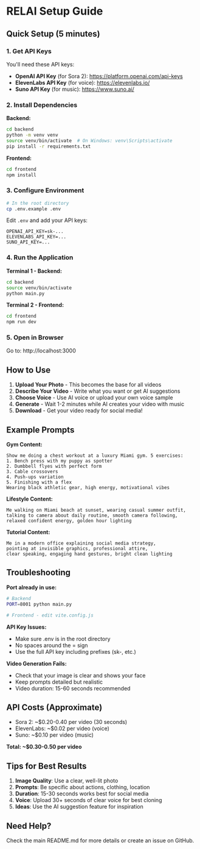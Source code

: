 # RELAI Setup Guide

## Quick Setup (5 minutes)

### 1. Get API Keys

You'll need these API keys:

- **OpenAI API Key** (for Sora 2): https://platform.openai.com/api-keys
- **ElevenLabs API Key** (for voice): https://elevenlabs.io/
- **Suno API Key** (for music): https://www.suno.ai/

### 2. Install Dependencies

**Backend:**
```bash
cd backend
python -m venv venv
source venv/bin/activate  # On Windows: venv\Scripts\activate
pip install -r requirements.txt
```

**Frontend:**
```bash
cd frontend
npm install
```

### 3. Configure Environment

```bash
# In the root directory
cp .env.example .env
```

Edit `.env` and add your API keys:
```
OPENAI_API_KEY=sk-...
ELEVENLABS_API_KEY=...
SUNO_API_KEY=...
```

### 4. Run the Application

**Terminal 1 - Backend:**
```bash
cd backend
source venv/bin/activate
python main.py
```

**Terminal 2 - Frontend:**
```bash
cd frontend
npm run dev
```

### 5. Open in Browser

Go to: http://localhost:3000

## How to Use

1. **Upload Your Photo** - This becomes the base for all videos
2. **Describe Your Video** - Write what you want or get AI suggestions
3. **Choose Voice** - Use AI voice or upload your own voice sample
4. **Generate** - Wait 1-2 minutes while AI creates your video with music
5. **Download** - Get your video ready for social media!

## Example Prompts

**Gym Content:**
```
Show me doing a chest workout at a luxury Miami gym. 5 exercises:
1. Bench press with my puppy as spotter
2. Dumbbell flyes with perfect form
3. Cable crossovers
4. Push-ups variation
5. Finishing with a flex
Wearing black athletic gear, high energy, motivational vibes
```

**Lifestyle Content:**
```
Me walking on Miami beach at sunset, wearing casual summer outfit,
talking to camera about daily routine, smooth camera following,
relaxed confident energy, golden hour lighting
```

**Tutorial Content:**
```
Me in a modern office explaining social media strategy,
pointing at invisible graphics, professional attire,
clear speaking, engaging hand gestures, bright clean lighting
```

## Troubleshooting

**Port already in use:**
```bash
# Backend
PORT=8001 python main.py

# Frontend - edit vite.config.js
```

**API Key Issues:**
- Make sure .env is in the root directory
- No spaces around the = sign
- Use the full API key including prefixes (sk-, etc.)

**Video Generation Fails:**
- Check that your image is clear and shows your face
- Keep prompts detailed but realistic
- Video duration: 15-60 seconds recommended

## API Costs (Approximate)

- Sora 2: ~$0.20-0.40 per video (30 seconds)
- ElevenLabs: ~$0.02 per video (voice)
- Suno: ~$0.10 per video (music)

**Total: ~$0.30-0.50 per video**

## Tips for Best Results

1. **Image Quality**: Use a clear, well-lit photo
2. **Prompts**: Be specific about actions, clothing, location
3. **Duration**: 15-30 seconds works best for social media
4. **Voice**: Upload 30+ seconds of clear voice for best cloning
5. **Ideas**: Use the AI suggestion feature for inspiration

## Need Help?

Check the main README.md for more details or create an issue on GitHub.

